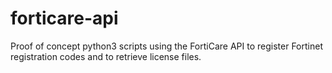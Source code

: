 # forticare-api

Proof of concept python3 scripts using the FortiCare API to register Fortinet registration codes and to retrieve license files.




